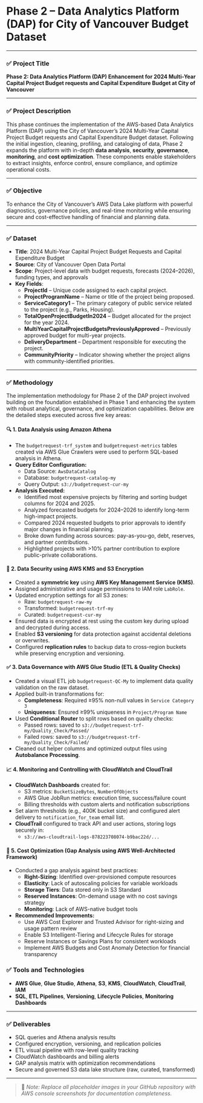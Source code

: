 # Phase 2 – Data Analytics Platform (DAP) for City of Vancouver Budget Dataset

---

### ✅ **Project Title**  
**Phase 2: Data Analytics Platform (DAP) Enhancement for 2024 Multi-Year Capital Project Budget requests and Capital Expenditure Budget at City of Vancouver**

---

### ✅ **Project Description**  
This phase continues the implementation of the AWS-based Data Analytics Platform (DAP) using the City of Vancouver’s 2024 Multi-Year Capital Project Budget requests and Capital Expenditure Budget dataset. Following the initial ingestion, cleaning, profiling, and cataloging of data, Phase 2 expands the platform with in-depth **data analysis**, **security**, **governance**, **monitoring**, and **cost optimization**. These components enable stakeholders to extract insights, enforce control, ensure compliance, and optimize operational costs.

---

### ✅ **Objective**  
To enhance the City of Vancouver’s AWS Data Lake platform with powerful diagnostics, governance policies, and real-time monitoring while ensuring secure and cost-effective handling of financial and planning data.

---

### ✅ **Dataset**  
- **Title**: 2024 Multi-Year Capital Project Budget Requests and Capital Expenditure Budget  
- **Source**: City of Vancouver Open Data Portal  
- **Scope**: Project-level data with budget requests, forecasts (2024–2026), funding types, and approvals
- **Key Fields**:  
  - **ProjectId** – Unique code assigned to each capital project.  
  - **ProjectProgramName** – Name or title of the project being proposed.  
  - **ServiceCategory1** – The primary category of public service related to the project (e.g., Parks, Housing).  
  - **TotalOpenProjectBudgetIn2024** – Budget allocated for the project for the year 2024.  
  - **MultiYearCapitalProjectBudgetsPreviouslyApproved** – Previously approved budget for multi-year projects.  
  - **DeliveryDepartment** – Department responsible for executing the project.  
  - **CommunityPriority** – Indicator showing whether the project aligns with community-identified priorities.

---

### ✅ **Methodology**

The implementation methodology for Phase 2 of the DAP project involved building on the foundation established in Phase 1 and enhancing the system with robust analytical, governance, and optimization capabilities. Below are the detailed steps executed across five key areas:

#### 🔍 **1. Data Analysis using Amazon Athena**
- The `budgetrequest-trf_system` and `budgetrequest-metrics` tables created via AWS Glue Crawlers were used to perform SQL-based analysis in Athena.
- **Query Editor Configuration:**
  - Data Source: `AwsDataCatalog`
  - Database: `budgetrequest-catalog-my`
  - Query Output: `s3://budgetrequest-cur-my`
- **Analysis Executed:**
  - Identified most expensive projects by filtering and sorting budget columns for 2024 and 2025.
  - Analyzed forecasted budgets for 2024–2026 to identify long-term high-impact projects.
  - Compared 2024 requested budgets to prior approvals to identify major changes in financial planning.
  - Broke down funding across sources: pay-as-you-go, debt, reserves, and partner contributions.
  - Highlighted projects with >10% partner contribution to explore public-private collaborations.

#### 🔐 **2. Data Security using AWS KMS and S3 Encryption**
- Created a **symmetric key** using **AWS Key Management Service (KMS)**.
- Assigned administrative and usage permissions to IAM role `LabRole`.
- Updated encryption settings for all S3 zones:
  - Raw: `budgetrequest-raw-my`
  - Transformed: `budgetrequest-trf-my`
  - Curated: `budgetrequest-cur-my`
- Ensured data is encrypted at rest using the custom key during upload and decrypted during access.
- Enabled **S3 versioning** for data protection against accidental deletions or overwrites.
- Configured **replication rules** to backup data to cross-region buckets while preserving encryption and versioning.

#### ✅ **3. Data Governance with AWS Glue Studio (ETL & Quality Checks)**
- Created a visual ETL job `budgetrequest-QC-My` to implement data quality validation on the raw dataset.
- Applied built-in transformations for:
  - **Completeness**: Required ≥95% non-null values in `Service Category 3`
  - **Uniqueness**: Ensured ≥99% uniqueness in `Project/Program Name`
- Used **Conditional Router** to split rows based on quality checks:
  - Passed rows: saved to `s3://budgetrequest-trf-my/Quality_Check/Passed/`
  - Failed rows: saved to `s3://budgetrequest-trf-my/Quality_Check/Failed/`
- Cleaned out helper columns and optimized output files using **Autobalance Processing**.

#### 📈 **4. Monitoring and Controlling with CloudWatch and CloudTrail**
- **CloudWatch Dashboards** created for:
  - S3 metrics: `BucketSizeBytes`, `NumberOfObjects`
  - AWS Glue JobRun metrics: execution time, success/failure count
  - Billing thresholds with custom alerts and notification subscriptions
- Set alarm thresholds (e.g., 400K bucket size) and configured alert delivery to `notification_for_team` email list.
- **CloudTrail** configured to track API and user actions, storing logs securely in:
  - `s3://aws-cloudtrail-logs-878223708074-b9bac22d/...`

#### 💸 **5. Cost Optimization (Gap Analysis using AWS Well-Architected Framework)**
- Conducted a gap analysis against best practices:
  - **Right-Sizing**: Identified over-provisioned compute resources
  - **Elasticity**: Lack of autoscaling policies for variable workloads
  - **Storage Tiers**: Data stored only in S3 Standard
  - **Reserved Instances**: On-demand usage with no cost savings strategy
  - **Monitoring**: Lack of AWS-native budget tools
- **Recommended Improvements:**
  - Use AWS Cost Explorer and Trusted Advisor for right-sizing and usage pattern review
  - Enable S3 Intelligent-Tiering and Lifecycle Rules for storage
  - Reserve Instances or Savings Plans for consistent workloads
  - Implement AWS Budgets and Cost Anomaly Detection for financial transparency

### ✅ **Tools and Technologies**
- **AWS Glue**, **Glue Studio**, **Athena**, **S3**, **KMS**, **CloudWatch**, **CloudTrail**, **IAM**
- **SQL**, **ETL Pipelines**, **Versioning**, **Lifecycle Policies**, **Monitoring Dashboards**

---

### ✅ **Deliverables**
- SQL queries and Athena analysis results
- Configured encryption, versioning, and replication policies
- ETL visual pipeline with row-level quality tracking
- CloudWatch dashboards and billing alerts
- GAP analysis matrix with optimization recommendations
- Secure and governed S3 data lake structure (raw, curated, transformed)

---

> 📌 _Note: Replace all placeholder images in your GitHub repository with AWS console screenshots for documentation completeness._
